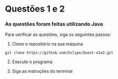 # Questões 1 e 2
### As questões foram feitas utilizando Java

Para verificar as questões, siga os seguintes passos:

1. Clone o repositório na sua máquina
```
git clone https://github.com/Uslipe/Quest-o1e2.git
```
2. Execute o programa
   
3. Siga as instruções do terminal
